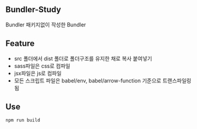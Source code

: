 ## Bundler-Study
Bundler 패키지없이 작성한 Bundler
## Feature
- src 폴더에서 dist 폴더로 폴더구조를 유지한 채로 복사 붙여넣기
- sass파일은 css로 컴파일
- jsx파일은 js로 컴파일
- 모든 스크립트 파일은 babel/env, babel/arrow-function 기준으로 트랜스파일링됨
## Use
```cli
npm run build
```
